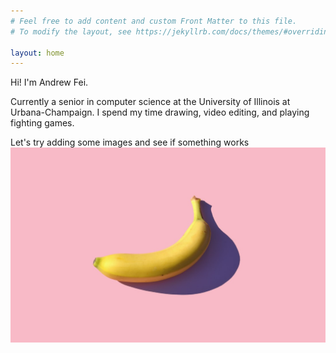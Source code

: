 ```yaml
---
# Feel free to add content and custom Front Matter to this file.
# To modify the layout, see https://jekyllrb.com/docs/themes/#overriding-theme-defaults

layout: home
---
```


Hi! I'm Andrew Fei.

Currently a senior in computer science at the University of Illinois at Urbana-Champaign. I spend my time drawing, video editing, and playing fighting games.

Let's try adding some images and see if something works ![image](images/banana_by_mike_dorner.jpg)

